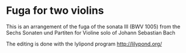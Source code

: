 # Fuga for two violins
This is an arrangement of the fuga of the sonata III (BWV 1005) 
from the Sechs Sonaten und Partiten for Violine solo of Johann Sebastian Bach

The editing is done with the lylipond program http://lilypond.org/
